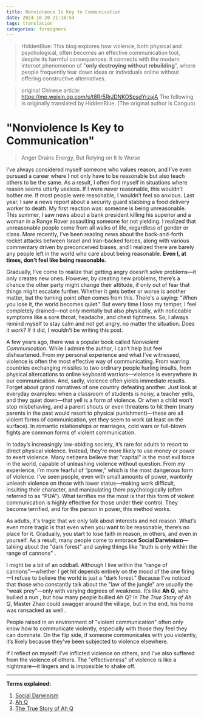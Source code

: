 ```yaml
---
title: Nonviolence Is Key to Communication
date: 2024-10-20 21:18:54
tags: translation
categories: foreigners
---
```


> HiddenBlue: This blog explores how violence, both physical and psychological, often becomes an effective communication tool, despite its harmful consequences. It connects with the modern internet phenomenon of "**only destroying without rebuilding**", where people frequently tear down ideas or individuals online without offering constructive alternatives.


> original Chinese article: https://mp.weixin.qq.com/s/t8Rr5RrJDNKOSpsdYrzajA
> The following is originally translated by HiddenBlue. (The original author is Caoguo)

# "Nonviolence Is Key to Communication"

> Anger Drains Energy, But Relying on It Is Worse

I’ve always considered myself someone who values reason, and I’ve even pursued a career where I not only have to be reasonable but also teach others to be the same. As a result, I often find myself in situations where reason seems utterly useless. If I were never reasonable, this wouldn't bother me. If most people were reasonable, I wouldn’t feel so anxious. Last year, I saw a news report about a security guard stabbing a food delivery worker to death. My first reaction was: someone is being unreasonable. This summer, I saw news about a bank president killing his superior and a woman in a Range Rover assaulting someone for not yielding. I realized that unreasonable people come from all walks of life, regardless of gender or class. More recently, I’ve been reading news about the back-and-forth rocket attacks between Israel and Iran-backed forces, along with various commentary driven by preconceived biases, and I realized there are barely any people left in the world who care about being reasonable. **Even I, at times, don’t feel like being reasonable.**

Gradually, I’ve come to realize that getting angry doesn’t solve problems—it only creates new ones. However, by creating new problems, there’s a chance the other party might change their attitude, if only out of fear that things might escalate further. Whether it gets better or worse is another matter, but the turning point often comes from this. There's a saying: "When you lose it, the world becomes quiet." But every time I lose my temper, I feel completely drained—not only mentally but also physically, with noticeable symptoms like a sore throat, headache, and chest tightness. So, I always remind myself to stay calm and not get angry, no matter the situation. Does it work? If it did, I wouldn’t be writing this post.

A few years ago, there was a popular book called *Nonviolent Communication*. While I admire the author, I can’t help but feel disheartened. From my personal experience and what I’ve witnessed, violence is often the most effective way of communicating. From warring countries exchanging missiles to two ordinary people hurling insults, from physical altercations to online keyboard warriors—violence is everywhere in our communication. And, sadly, violence often yields immediate results. Forget about grand narratives of one country defeating another. Just look at everyday examples: when a classroom of students is noisy, a teacher yells, and they quiet down—that yell is a form of violence. Or when a child won’t stop misbehaving, and a parent shouts or even threatens to hit them (many parents in the past would resort to physical punishment)—these are all violent forms of communication, yet they seem to work (at least on the surface). In romantic relationships or marriages, cold wars or full-blown fights are common forms of violent communication.

In today’s increasingly law-abiding society, it’s rare for adults to resort to direct physical violence. Instead, they’re more likely to use money or power to exert violence. Many netizens believe that "capital" is the most evil force in the world, capable of unleashing violence without question. From my experience, I’m more fearful of “power,” which is the most dangerous form of violence. I’ve seen people, even with small amounts of power, wantonly unleash violence on those with lower status—making work difficult, insulting their character, and manipulating them psychologically (often referred to as "PUA"). What terrifies me the most is that this form of violent communication is highly effective for those under their control. They become terrified, and for the person in power, this method works.

As adults, it's tragic that we only talk about interests and not reason. What’s even more tragic is that even when you want to be reasonable, there’s no place for it. Gradually, you start to lose faith in reason, in others, and even in yourself. As a result, many people come to embrace **Social Darwinism**—talking about the "dark forest" and saying things like "truth is only within the range of cannons" .

I might be a bit of an oddball. Although I live within the "range of cannons"—whether I get hit depends entirely on the mood of the one firing—I refuse to believe the world is just a "dark forest." Because I’ve noticed that those who constantly talk about the "law of the jungle" are usually the "weak prey"—only with varying degrees of weakness. It’s like **Ah Q**, who bullied a nun , but how many people bullied Ah Q? In *The True Story of Ah Q*, Master Zhao could swagger around the village, but in the end, his home was ransacked as well .

People raised in an environment of "violent communication" often only know how to communicate violently, especially with those they feel they can dominate. On the flip side, if someone communicates with you violently, it’s likely because they’ve been subjected to violence elsewhere. 

If I reflect on myself: I’ve inflicted violence on others, and I’ve also suffered from the violence of others. The "effectiveness" of violence is like a nightmare—it lingers and is impossible to shake off.

---

**Terms explained:**

1. [Social Darwinism](https://en.wikipedia.org/wiki/Social_Darwinism)
2. [Ah Q](https://en.wikipedia.org/wiki/The_True_Story_of_Ah_Q)
3. [The True Story of Ah Q](https://en.wikipedia.org/wiki/The_True_Story_of_Ah_Q)
